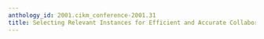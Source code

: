 ```yaml
---
anthology_id: 2001.cikm_conference-2001.31
title: Selecting Relevant Instances for Efficient and Accurate Collaborative Filtering
---
```

